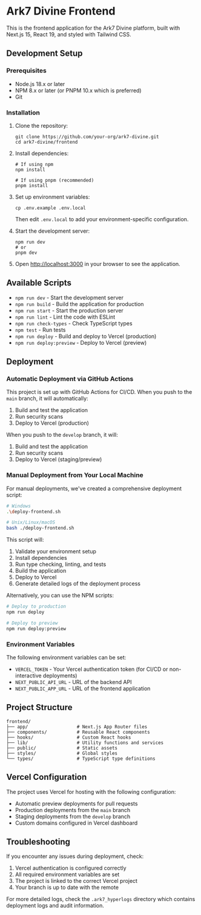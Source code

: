 # Ark7 Divine Frontend

This is the frontend application for the Ark7 Divine platform, built with Next.js 15, React 19, and styled with Tailwind CSS.

## Development Setup

### Prerequisites

- Node.js 18.x or later
- NPM 8.x or later (or PNPM 10.x which is preferred)
- Git

### Installation

1. Clone the repository:

   ```
   git clone https://github.com/your-org/ark7-divine.git
   cd ark7-divine/frontend
   ```

2. Install dependencies:

   ```
   # If using npm
   npm install

   # If using pnpm (recommended)
   pnpm install
   ```

3. Set up environment variables:

   ```
   cp .env.example .env.local
   ```

   Then edit `.env.local` to add your environment-specific configuration.

4. Start the development server:

   ```
   npm run dev
   # or
   pnpm dev
   ```

5. Open [http://localhost:3000](http://localhost:3000) in your browser to see the application.

## Available Scripts

- `npm run dev` - Start the development server
- `npm run build` - Build the application for production
- `npm run start` - Start the production server
- `npm run lint` - Lint the code with ESLint
- `npm run check-types` - Check TypeScript types
- `npm test` - Run tests
- `npm run deploy` - Build and deploy to Vercel (production)
- `npm run deploy:preview` - Deploy to Vercel (preview)

## Deployment

### Automatic Deployment via GitHub Actions

This project is set up with GitHub Actions for CI/CD. When you push to the `main` branch, it will automatically:

1. Build and test the application
2. Run security scans
3. Deploy to Vercel (production)

When you push to the `develop` branch, it will:

1. Build and test the application
2. Run security scans
3. Deploy to Vercel (staging/preview)

### Manual Deployment from Your Local Machine

For manual deployments, we've created a comprehensive deployment script:

```bash
# Windows
.\deploy-frontend.sh

# Unix/Linux/macOS
bash ./deploy-frontend.sh
```

This script will:

1. Validate your environment setup
2. Install dependencies
3. Run type checking, linting, and tests
4. Build the application
5. Deploy to Vercel
6. Generate detailed logs of the deployment process

Alternatively, you can use the NPM scripts:

```bash
# Deploy to production
npm run deploy

# Deploy to preview
npm run deploy:preview
```

### Environment Variables

The following environment variables can be set:

- `VERCEL_TOKEN` - Your Vercel authentication token (for CI/CD or non-interactive deployments)
- `NEXT_PUBLIC_API_URL` - URL of the backend API
- `NEXT_PUBLIC_APP_URL` - URL of the frontend application

## Project Structure

```
frontend/
├── app/                  # Next.js App Router files
├── components/           # Reusable React components
├── hooks/                # Custom React hooks
├── lib/                  # Utility functions and services
├── public/               # Static assets
├── styles/               # Global styles
└── types/                # TypeScript type definitions
```

## Vercel Configuration

The project uses Vercel for hosting with the following configuration:

- Automatic preview deployments for pull requests
- Production deployments from the `main` branch
- Staging deployments from the `develop` branch
- Custom domains configured in Vercel dashboard

## Troubleshooting

If you encounter any issues during deployment, check:

1. Vercel authentication is configured correctly
2. All required environment variables are set
3. The project is linked to the correct Vercel project
4. Your branch is up to date with the remote

For more detailed logs, check the `.ark7_hyperlogs` directory which contains deployment logs and audit information.
